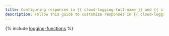 ```yaml
---
title: Configuring responses in {{ cloud-logging-full-name }} and {{ sf-full-name }}
description: Follow this guide to customize responses in {{ cloud-logging-full-name }} and {{ sf-full-name }}.
---
```


{% include [logging-functions](../../_tutorials/serverless/logging-functions.md) %}